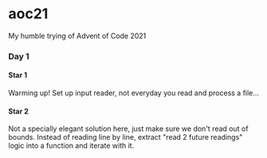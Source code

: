 # aoc21

My humble trying of Advent of Code 2021

### Day 1

#### Star 1

Warming up! Set up input reader, not everyday you read and process a file...

#### Star 2

Not a specially elegant solution here, just make sure we don't read out of bounds.
Instead of reading line by line, extract "read 2 future readings" logic into a function and iterate with it.
